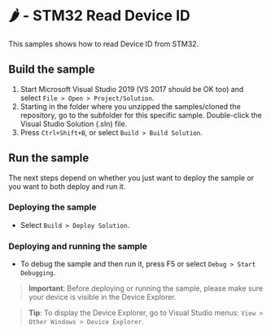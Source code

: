 # 🌶️ - STM32 Read Device ID

This samples shows how to read Device ID from STM32.

## Build the sample

1. Start Microsoft Visual Studio 2019 (VS 2017 should be OK too) and select `File > Open > Project/Solution`.
1. Starting in the folder where you unzipped the samples/cloned the repository, go to the subfolder for this specific sample. Double-click the Visual Studio Solution (.sln) file.
1. Press `Ctrl+Shift+B`, or select `Build > Build Solution`.

## Run the sample

The next steps depend on whether you just want to deploy the sample or you want to both deploy and run it.

### Deploying the sample

- Select `Build > Deploy Solution`.

### Deploying and running the sample

- To debug the sample and then run it, press F5 or select `Debug > Start Debugging`.

> **Important**: Before deploying or running the sample, please make sure your device is visible in the Device Explorer.

> **Tip**: To display the Device Explorer, go to Visual Studio menus: `View > Other Windows > Device Explorer`.
